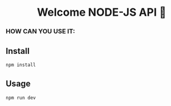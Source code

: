 <h1 align="center">Welcome NODE-JS API 👋</h1>

### HOW CAN YOU USE IT:

## Install

```sh
npm install
```

## Usage

```sh
npm run dev
```

